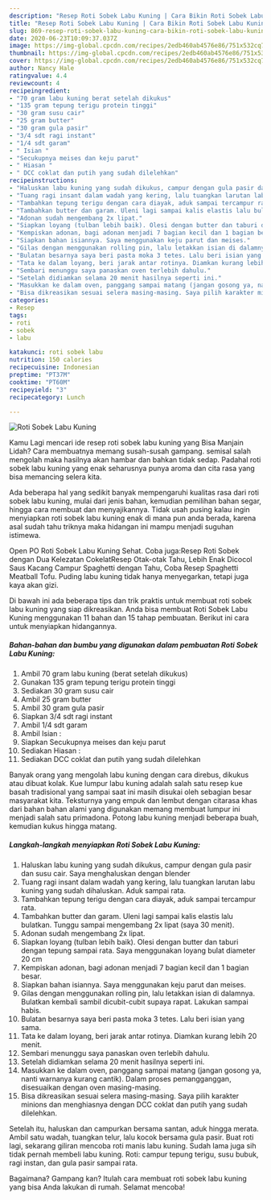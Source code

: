 ```yaml
---
description: "Resep Roti Sobek Labu Kuning | Cara Bikin Roti Sobek Labu Kuning Yang Lezat"
title: "Resep Roti Sobek Labu Kuning | Cara Bikin Roti Sobek Labu Kuning Yang Lezat"
slug: 869-resep-roti-sobek-labu-kuning-cara-bikin-roti-sobek-labu-kuning-yang-lezat
date: 2020-06-23T10:09:37.037Z
image: https://img-global.cpcdn.com/recipes/2edb460ab4576e86/751x532cq70/roti-sobek-labu-kuning-foto-resep-utama.jpg
thumbnail: https://img-global.cpcdn.com/recipes/2edb460ab4576e86/751x532cq70/roti-sobek-labu-kuning-foto-resep-utama.jpg
cover: https://img-global.cpcdn.com/recipes/2edb460ab4576e86/751x532cq70/roti-sobek-labu-kuning-foto-resep-utama.jpg
author: Nancy Hale
ratingvalue: 4.4
reviewcount: 4
recipeingredient:
- "70 gram labu kuning berat setelah dikukus"
- "135 gram tepung terigu protein tinggi"
- "30 gram susu cair"
- "25 gram butter"
- "30 gram gula pasir"
- "3/4 sdt ragi instant"
- "1/4 sdt garam"
- " Isian "
- "Secukupnya meises dan keju parut"
- " Hiasan "
- " DCC coklat dan putih yang sudah dilelehkan"
recipeinstructions:
- "Haluskan labu kuning yang sudah dikukus, campur dengan gula pasir dan susu cair. Saya menghaluskan dengan blender"
- "Tuang ragi insant dalam wadah yang kering, lalu tuangkan larutan labu kuning yang sudah dihaluskan. Aduk sampai rata."
- "Tambahkan tepung terigu dengan cara diayak, aduk sampai tercampur rata."
- "Tambahkan butter dan garam. Uleni lagi sampai kalis elastis lalu bulatkan. Tunggu sampai mengembang 2x lipat (saya 30 menit)."
- "Adonan sudah mengembang 2x lipat."
- "Siapkan loyang (tulban lebih baik). Olesi dengan butter dan taburi dengan tepung sampai rata. Saya menggunakan loyang bulat diameter 20 cm"
- "Kempiskan adonan, bagi adonan menjadi 7 bagian kecil dan 1 bagian besar."
- "Siapkan bahan isiannya. Saya menggunakan keju parut dan meises."
- "Gilas dengan menggunakan rolling pin, lalu letakkan isian di dalamnya. Bulatkan kembali sambil dicubit-cubit supaya rapat. Lakukan sampai habis."
- "Bulatan besarnya saya beri pasta moka 3 tetes. Lalu beri isian yang sama."
- "Tata ke dalam loyang, beri jarak antar rotinya. Diamkan kurang lebih 20 menit."
- "Sembari menunggu saya panaskan oven terlebih dahulu."
- "Setelah didiamkan selama 20 menit hasilnya seperti ini."
- "Masukkan ke dalam oven, panggang sampai matang (jangan gosong ya, nanti warnanya kurang cantik). Dalam proses pemangganggan, disesuaikan dengan oven masing-masing."
- "Bisa dikreasikan sesuai selera masing-masing. Saya pilih karakter minions dan menghiasnya dengan DCC coklat dan putih yang sudah dilelehkan."
categories:
- Resep
tags:
- roti
- sobek
- labu

katakunci: roti sobek labu 
nutrition: 150 calories
recipecuisine: Indonesian
preptime: "PT37M"
cooktime: "PT60M"
recipeyield: "3"
recipecategory: Lunch

---
```



![Roti Sobek Labu Kuning](https://img-global.cpcdn.com/recipes/2edb460ab4576e86/751x532cq70/roti-sobek-labu-kuning-foto-resep-utama.jpg)

Kamu Lagi mencari ide resep roti sobek labu kuning yang Bisa Manjain Lidah? Cara membuatnya memang susah-susah gampang. semisal salah mengolah maka hasilnya akan hambar dan bahkan tidak sedap. Padahal roti sobek labu kuning yang enak seharusnya punya aroma dan cita rasa yang bisa memancing selera kita.

Ada beberapa hal yang sedikit banyak mempengaruhi kualitas rasa dari roti sobek labu kuning, mulai dari jenis bahan, kemudian pemilihan bahan segar, hingga cara membuat dan menyajikannya. Tidak usah pusing kalau ingin menyiapkan roti sobek labu kuning enak di mana pun anda berada, karena asal sudah tahu triknya maka hidangan ini mampu menjadi suguhan istimewa.

Open PO Roti Sobek Labu Kuning Sehat. Coba juga:Resep Roti Sobek dengan Dua Kelezatan CokelatResep Otak-otak Tahu, Lebih Enak Dicocol Saus Kacang Campur Spaghetti dengan Tahu, Coba Resep Spaghetti Meatball Tofu. Puding labu kuning tidak hanya menyegarkan, tetapi juga kaya akan gizi.


Di bawah ini ada beberapa tips dan trik praktis untuk membuat roti sobek labu kuning yang siap dikreasikan. Anda bisa membuat Roti Sobek Labu Kuning menggunakan 11 bahan dan 15 tahap pembuatan. Berikut ini cara untuk menyiapkan hidangannya.

<!--inarticleads1-->

##### Bahan-bahan dan bumbu yang digunakan dalam pembuatan Roti Sobek Labu Kuning:

1. Ambil 70 gram labu kuning (berat setelah dikukus)
1. Gunakan 135 gram tepung terigu protein tinggi
1. Sediakan 30 gram susu cair
1. Ambil 25 gram butter
1. Ambil 30 gram gula pasir
1. Siapkan 3/4 sdt ragi instant
1. Ambil 1/4 sdt garam
1. Ambil  Isian :
1. Siapkan Secukupnya meises dan keju parut
1. Sediakan  Hiasan :
1. Sediakan  DCC coklat dan putih yang sudah dilelehkan


Banyak orang yang mengolah labu kuning dengan cara direbus, dikukus atau dibuat kolak. Kue lumpur labu kuning adalah salah satu resep kue basah tradisional yang sampai saat ini masih disukai oleh sebagian besar masyarakat kita. Teksturnya yang empuk dan lembut dengan citarasa khas dari bahan bahan alami yang digunakan memang membuat lumpur ini menjadi salah satu primadona. Potong labu kuning menjadi beberapa buah, kemudian kukus hingga matang. 

<!--inarticleads2-->

##### Langkah-langkah menyiapkan Roti Sobek Labu Kuning:

1. Haluskan labu kuning yang sudah dikukus, campur dengan gula pasir dan susu cair. Saya menghaluskan dengan blender
1. Tuang ragi insant dalam wadah yang kering, lalu tuangkan larutan labu kuning yang sudah dihaluskan. Aduk sampai rata.
1. Tambahkan tepung terigu dengan cara diayak, aduk sampai tercampur rata.
1. Tambahkan butter dan garam. Uleni lagi sampai kalis elastis lalu bulatkan. Tunggu sampai mengembang 2x lipat (saya 30 menit).
1. Adonan sudah mengembang 2x lipat.
1. Siapkan loyang (tulban lebih baik). Olesi dengan butter dan taburi dengan tepung sampai rata. Saya menggunakan loyang bulat diameter 20 cm
1. Kempiskan adonan, bagi adonan menjadi 7 bagian kecil dan 1 bagian besar.
1. Siapkan bahan isiannya. Saya menggunakan keju parut dan meises.
1. Gilas dengan menggunakan rolling pin, lalu letakkan isian di dalamnya. Bulatkan kembali sambil dicubit-cubit supaya rapat. Lakukan sampai habis.
1. Bulatan besarnya saya beri pasta moka 3 tetes. Lalu beri isian yang sama.
1. Tata ke dalam loyang, beri jarak antar rotinya. Diamkan kurang lebih 20 menit.
1. Sembari menunggu saya panaskan oven terlebih dahulu.
1. Setelah didiamkan selama 20 menit hasilnya seperti ini.
1. Masukkan ke dalam oven, panggang sampai matang (jangan gosong ya, nanti warnanya kurang cantik). Dalam proses pemangganggan, disesuaikan dengan oven masing-masing.
1. Bisa dikreasikan sesuai selera masing-masing. Saya pilih karakter minions dan menghiasnya dengan DCC coklat dan putih yang sudah dilelehkan.


Setelah itu, haluskan dan campurkan bersama santan, aduk hingga merata. Ambil satu wadah, tuangkan telur, lalu kocok bersama gula pasir. Buat roti lagi, sekarang giliran mencoba roti manis labu kuning. Sudah lama juga sih tidak pernah membeli labu kuning. Roti: campur tepung terigu, susu bubuk, ragi instan, dan gula pasir sampai rata. 

Bagaimana? Gampang kan? Itulah cara membuat roti sobek labu kuning yang bisa Anda lakukan di rumah. Selamat mencoba!
